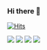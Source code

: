 ### Hi there 👋



[![Hits](https://hits.seeyoufarm.com/api/count/incr/badge.svg?url=https%3A%2F%2Fgithub.com%2FShinByoungWoo&count_bg=%23509C16&title_bg=%23555555&icon=&icon_color=%23E7E7E7&title=hits&edge_flat=false)](https://hits.seeyoufarm.com)


   <img src="https://img.shields.io/badge/Javascript-61DAFB?style=flat&logo=Javascript&logoColor=white"/>
   <img src="https://img.shields.io/badge/Css-61DAFB?style=flat&logo=CSS&logoColor=white"/>
   <img src="https://img.shields.io/badge/HTML-61DAFB?style=flat&logo=HTML&logoColor=white"/>
   <img src="https://img.shields.io/badge/React-61DAFB?style=flat&logo=React&logoColor=white"/>




<!--
**ShinByoungWoo/ShinByoungWoo** is a ✨ _special_ ✨ repository because its `README.md` (this file) appears on your GitHub profile.

Here are some ideas to get you started:

- 🔭 I’m currently working on ...
- 🌱 I’m currently learning ...
- 👯 I’m looking to collaborate on ...
- 🤔 I’m looking for help with ...
- 💬 Ask me about ...
- 📫 How to reach me: ...
- 😄 Pronouns: ...
- ⚡ Fun fact: ...
-->
